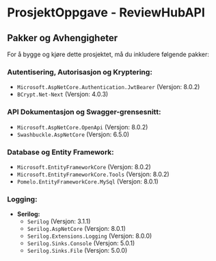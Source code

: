 # ProsjektOppgave - ReviewHubAPI

## Pakker og Avhengigheter

For å bygge og kjøre dette prosjektet, må du inkludere følgende pakker:

### **Autentisering, Autorisasjon og Kryptering:**
  - `Microsoft.AspNetCore.Authentication.JwtBearer` (Versjon: 8.0.2)
  - `BCrypt.Net-Next` (Versjon: 4.0.3)

### **API Dokumentasjon og Swagger-grensesnitt:**
  - `Microsoft.AspNetCore.OpenApi` (Versjon: 8.0.2)
  - `Swashbuckle.AspNetCore` (Versjon: 6.5.0)

### **Database og Entity Framework:**
  - `Microsoft.EntityFrameworkCore` (Versjon: 8.0.2)
  - `Microsoft.EntityFrameworkCore.Tools` (Versjon: 8.0.2)
  - `Pomelo.EntityFrameworkCore.MySql` (Versjon: 8.0.1)

### **Logging:**
- **Serilog:**
  - `Serilog` (Versjon: 3.1.1)
  - `Serilog.AspNetCore` (Versjon: 8.0.1)
  - `Serilog.Extensions.Logging` (Versjon: 8.0.0)
  - `Serilog.Sinks.Console` (Versjon: 5.0.1)
  - `Serilog.Sinks.File` (Versjon: 5.0.0)